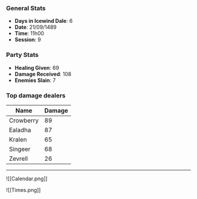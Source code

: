 ### General Stats
- **Days in Icewind Dale**: 6
- **Date**: 21/09/1489
- **Time**: 11h00
- **Session**: 9

### Party Stats
- **Healing Given**: 69
- **Damage Received**: 108
- **Enemies Slain**: 7

### Top damage dealers
| Name      | Damage |
| --------- | ------ |
| Crowberry | 89     |
| Ealadha   | 87     |
| Kralen    | 65     |
| Singeer   | 68     |
| Zevrell   | 26     |

---

![[Calendar.png]]

![[Times.png]]
